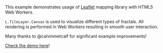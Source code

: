 This example demonstrates usage of [Leaflet](http://leafletjs.com) mapping library with HTML5 Web Workers.

`L.TileLayer.Canvas` is used to visualize different types of fractals. All rendering is performed in Web Workers resulting in smooth user interaction.

Many thanks to @calvinmetcalf for significant example improvements!

[Check the demo here](http://aparshin.github.io/leaflet-fractal/)!